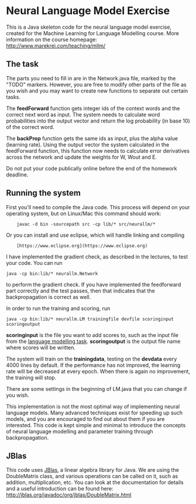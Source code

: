 Neural Language Model Exercise
=========================================

This is a Java skeleton code for the neural language model exercise, created for the Machine Learning for Language Modelling course. More information on the course homepage:
http://www.marekrei.com/teaching/mllm/

The task
-----------------------------------------

The parts you need to fill in are in the Network.java file, marked by the "TODO" markers. However, you are free to modify other parts of the file as you wish and you may want to create new functions to separate out certain tasks.

The **feedForward** function gets integer ids of the context words and the correct next word as input. The system needs to calculate word probabilities into the output vector and return the log probability (in base 10) of the correct word.

The **backProp** function gets the same ids as input, plus the alpha value (learning rate). Using the output vector the system calculated in the feedForward function, this function now needs to calculate error derivatives across the network and update the weights for W, Wout and E.

Do not put your code publically online before the end of the homework deadline.

Running the system
-----------------------------------------

First you'll need to compile the Java code. This process will depend on your operating system, but on Linux/Mac this command should work:

        javac -d bin -sourcepath src -cp lib/* src/neurallm/*

Or you can install and use eclipse, which will handle linking and compiling

        [https://www.eclipse.org](https://www.eclipse.org)

I have implemented the gradient check, as described in the lectures, to test your code. You can run

	java -cp bin:lib/* neurallm.Network

to perform the gradient check. If you have implemented the feedforward part correctly and the test passes, then that indicates that the backpropagation is correct as well.

In order to run the training and scoring, run

	java -cp bin:lib/* neurallm.LM trainingfile devfile scoringinput scoringoutput

**scoringinput** is the file you want to add scores to, such as the input file from the [language modelling task](http://www.marekrei.com/teaching/lmtask). **scoringoutput** is the output file name where scores will be written.

The system will train on the **trainingdata**, testing on the **devdata** every 4000 lines by default. If the performance has not improved, the learning rate will be decreased at every epoch. When there is again no improvement, the training will stop.

There are some settings in the beginning of LM.java that you can change if you wish.

This implementation is not the most optimal way of implementing neural language models. Many advanced techniques exist for speeding up such models, and you are encouraged to find out about them if you are interested. This code is kept simple and minimal to introduce the concepts of neural language modelling and parameter training through backpropagation.



JBlas
-----------------------------------------

This code uses [JBlas](http://jblas.org/), a linear algebra library for Java. We are using the DoubleMatrix class, and various operations can be called on it, such as addition, multiplication, etc. You can look at the documentation for details and a useful introduction can be found here:
http://jblas.org/javadoc/org/jblas/DoubleMatrix.html


